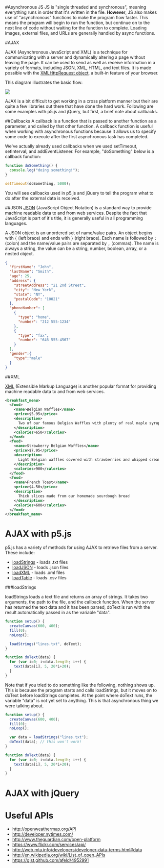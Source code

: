 #Asynchronous JS
JS is "single threaded and synchronous", meaning everything runs in order that it's written in the file. __However__, JS also makes use of "asynchronous" functions to make the program flow faster. This means the program will begin to run the function, but continue on to the next line of code without waiting for the function to complete. Loading images, external files, and URLs are generally handled by async functions. 

#AJAX

AJAX (Asynchronous JavaScript and XML) is a technique for communicating with a server and dynamically altering a page without leaving the page. It can be used to send as well as receive information in a variety of formats, including JSON, XML, HTML, and text files. It is made possible with the [XMLHttpRequest object](http://www.w3schools.com/XML/xml_http.asp), a built-in feature of your browser. 

This diagram illustrates the basic flow:

![](http://www.w3schools.com/ajax/ajax.gif)

AJAX is a bit difficult to get working in a cross platform manner but their are quite a few libraries out there that have done the hard work. Following are some examples with p5.js and jQuery, but first, a brief note about callbacks.

##Callbacks
A callback is a function that is passed to another function as a parameter, and called by that other function. A callback function is useful when working with asynchronous functions because it allows us to specify some code to execute after the first asynchronous task has completed.

We've actually already used callbacks when we used setTimeout, setInterval, and addEventListener. For example, "doSomething" below is a callback function:

```javascript
function doSomething() {
  console.log("doing something!");
}

setTimeout(doSomething, 5000);
```

You will see callbacks used in p5.js and jQuery to tell the program what to do after the external data is received.


##JSON
[JSON](http://json.org/) (JavaScript Object Notation) is a standard way to provide machine readable data to and from web services. Despite the fact that JavaScript is part of it's title, it is generally useful in all programming languages.

A JSON object is an unordered set of name/value pairs. An object begins with `{` (left brace) and ends with `}` (right brace). Each name is followed by `:` (colon) and the name/value pairs are separated by `,` (commas). The name is always a string, the value can be a string, number, boolean, array, or a nested object.
   
```json
{
  "firstName": "John",
  "lastName": "Smith",
  "age": 25,
  "address": {
    "streetAddress": "21 2nd Street",
    "city": "New York",
    "state": "NY",
    "postalCode": "10021"
  },
  "phoneNumber": [
    {
      "type": "home",
      "number": "212 555-1234"
    },
    {
      "type": "fax",
      "number": "646 555-4567"
    }
  ],
  "gender":{
    "type":"male"
  }
}
```

##XML

[XML](https://en.wikipedia.org/wiki/XML) (Extensible Markup Language) is another popular format for providing machine readable data to and from web services.

```xml
<breakfast_menu>
  <food>
    <name>Belgian Waffles</name>
    <price>$5.95</price>
    <description>
      Two of our famous Belgian Waffles with plenty of real maple syrup
    </description>
    <calories>650</calories>
  </food>
  <food>
    <name>Strawberry Belgian Waffles</name>
    <price>$7.95</price>
    <description>
      Light Belgian waffles covered with strawberries and whipped cream
    </description>
    <calories>900</calories>
  </food>
  <food>
    <name>French Toast</name>
    <price>$4.50</price>
    <description>
      Thick slices made from our homemade sourdough bread
    </description>
    <calories>600</calories>
  </food>
</breakfast_menu>
```

# AJAX with p5.js

p5.js has a variety of methods for using AJAX to retrieve files from a server. These include:
* [loadStrings](http://p5js.org/reference/#/p5/loadStrings) - loads .txt files
* [loadJSON](http://p5js.org/reference/#/p5/loadJSON) - loads .json files
* [loadXML](http://p5js.org/reference/#/p5/loadXML) - loads .xml files
* [loadTable](http://p5js.org/reference/#/p5/loadTable) - loads .csv files

###loadStrings

loadStrings loads a text file and returns an array of strings. It takes two arguments, the path to the file, and the callback function. When the server has returned the text data and it has been parsed, doText is run with the result automatically passed in as the variable "data".

```javascript
function setup() {
  createCanvas(600, 400);
  fill(0);
  noLoop();

  loadStrings("lines.txt", doText);
}

function doText(data) {
  for (var i=0; i<data.length; i++) {
    text(data[i], 5, 20*i+20);
  }
}
```

Note that if you tried to do something like the following, nothing shows up. This is because the program starts and calls loadStrings, but it moves on to doText before loadStrings completes. At the point where doText runs, the variable "data" is not yet set to anything. This is that asynchronous thing we were talking about.

```javascript
function setup() {
  createCanvas(600, 400);
  fill(0);
  noLoop();

  var data = loadStrings("lines.txt");
  doText(data); // this won't work!
}

function doText(data) {
  for (var i=0; i<data.length; i++) {
    text(data[i], 5, 20*i+20);
  }
}
```


# AJAX with jQuery

# Useful APIs
* http://openweathermap.org/API
* http://developer.nytimes.com/
* http://www.theguardian.com/open-platform
* https://www.flickr.com/services/api/
* http://web.mta.info/developers/developer-data-terms.html#data
* http://en.wikipedia.org/wiki/List_of_open_APIs
* https://gist.github.com/afeld/4952991